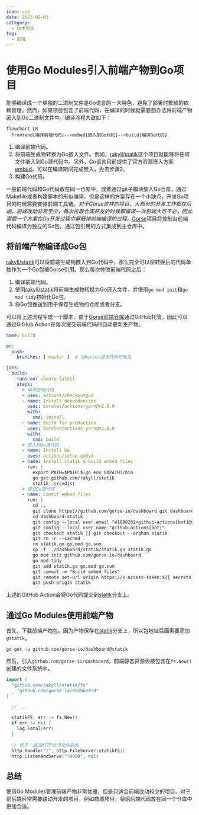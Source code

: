 ```yaml
---
icon: vue
date: 2023-02-01
category:
  - 技术分享
tag:
  - 前端
---
```


# 使用Go Modules引入前端产物到Go项目

能够编译成一个单独的二进制文件是Go语言的一大特色，避免了部署时繁琐的依赖管理。然而，如果项目包含了前端代码，在编译的时候就需要想办法将前端产物嵌入到Go二进制文件中。编译流程大致如下：

```mermaid
flowchart LR
  frontend[编译前端代码]-->embed[嵌入到Go代码]-->build[编译Go代码]
```

1. 编译前端代码。
2. 将前端生成物转换为Go嵌入文件。例如，[rakyll/statik](https://github.com/rakyll/statik)这个项目就能够将任何文件嵌入到Go源代码中。另外，Go语言目前提供了官方资源嵌入方案[embed](https://pkg.go.dev/embed)，可以在编译期间完成嵌入，免去步骤2。
3. 构建Go代码。

一般前端代码和Go代码放在同一仓库中，或者通过git子模块放入Go仓库，通过Makefile或者构建脚本的形似编译。但是这样的方案存在一个小缺点，开发Go项目的时候需要安装前端工具链。*对于Gorse这样的项目，大部分的开发工作都在后端，前端改动非常至少，每次拉取仓库开发的时候都编译一次前端大可不必，因此需要一个方案在Go开发过程中屏蔽掉前端编译的过程。*[Gorse](https://gorse.io/zh)项目将控制台前端代码编译为独立的Go包，通过包引用的方式集成到主仓库中。

## 将前端产物编译成Go包

[rakyll/statik](https://github.com/rakyll/statik)可以将前端生成物嵌入到Go代码中，那么完全可以将转换后的代码单独作为一个Go包被Gorse引用。那么每次修改前端代码之后：

1. 编译前端代码。
2. 使用[rakyll/statik](https://github.com/rakyll/statik)将前端生成物转换为Go嵌入文件，并使用`go mod init`和`go mod tidy`初始化Go包。
3. 将Go包推送到用于保存生成物的仓库或者分支。

可以将上述流程写成一个脚本，由于[Gorse前端仓库](https://github.com/gorse-io/dashboard)通过GitHub托管，因此可以通过GitHub Action在每次提交前端代码时自动更新生产物。

```yaml
name: build

on:
  push:
    branches: [ master ]  # 当master提交代码时触发

jobs:
  build:
    runs-on: ubuntu-latest
    steps:
      # 编译前端代码
      - uses: actions/checkout@v2
      - name: Install dependencies
        uses: borales/actions-yarn@v2.0.0
        with:
          cmd: install
      - name: Build for production
        uses: borales/actions-yarn@v2.0.0
        with:
          cmd: build
      # 嵌入到Go源代码
      - name: Install Go
        uses: actions/setup-go@v2
      - name: Install statik & build embed files
        run: |
          export PATH=$PATH:$(go env GOPATH)/bin
          go get github.com/rakyll/statik
          statik -src=dist
      # 提交Go源代码
      - name: Commit embed files
        run: |
          cd ..
          git clone https://github.com/gorse-io/dashboard.git dashboard-statik
          cd dashboard-statik
          git config --local user.email "41898282+github-actions[bot]@users.noreply.github.com"
          git config --local user.name "github-actions[bot]"
          git checkout statik || git checkout --orphan statik
          git rm -r --cached .
          rm statik.go go.mod go.sum
          cp -f ../dashboard/statik/statik.go statik.go
          go mod init github.com/gorse-io/dashboard
          go mod tidy
          git add statik.go go.mod go.sum
          git commit -m "Build embed files"
          git remote set-url origin https://x-access-token:${{ secrets.GITHUB_TOKEN }}@github.com/${{ github.repository }}
          git push origin statik
```

上述的GitHub Action会将Go代码提交到[statik](https://github.com/gorse-io/dashboard/tree/statik)分支上。

## 通过Go Modules使用前端产物

首先，下载前端产物包。因为产物保存在[statik](https://github.com/gorse-io/dashboard/tree/statik)分支上，所以包地址后面需要添加`@statik`。

```
go get -u github.com/gorse-io/dashboard@statik
```

然后，引入`github.com/gorse-io/dashboard`，前端静态资源会被包含在`fs.New()`创建的文件系统中。

```go
import (
  "github.com/rakyll/statik/fs"
  _ "github.com/gorse-io/dashboard"
)

  // ...

  statikFS, err := fs.New()
  if err != nil {
    log.Fatal(err)
  }
  
  // 例子：通过HTTP访问文件系统
  http.Handle("/", http.FileServer(statikFS))
  http.ListenAndServe(":8080", nil)
```

## 总结

使用Go Modules管理前端产物非常优雅，但是只适合前端改动较少的项目。对于前后端经常需要联动开发的项目，例如商城项目，将前后端代码放在同一个仓库中更加合适。
